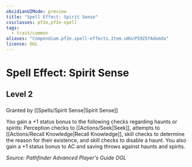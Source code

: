 ```yaml
---
obsidianUIMode: preview
title: "Spell Effect: Spirit Sense"
cssclasses: pf2e,pf2e-spell
tags:
  - trait/common
aliases: "Compendium.pf2e.spell-effects.Item.uHUcP59Z5fAdomda"
license: OGL
---
```

# Spell Effect: Spirit Sense
## Level 2
### 






Granted by [[Spells/Spirit Sense|Spirit Sense]]

You gain a +1 status bonus to the following checks regarding haunts or spirits: Perception checks to [[Actions/Seek|Seek]], attempts to [[Actions/Recall Knowledge|Recall Knowledge]], skill checks to determine the reason for their existence, and skill checks to disable a haunt. You also gain a +1 status bonus to AC and saving throws against haunts and spirits.

*Source: Pathfinder Advanced Player's Guide*
*OGL*